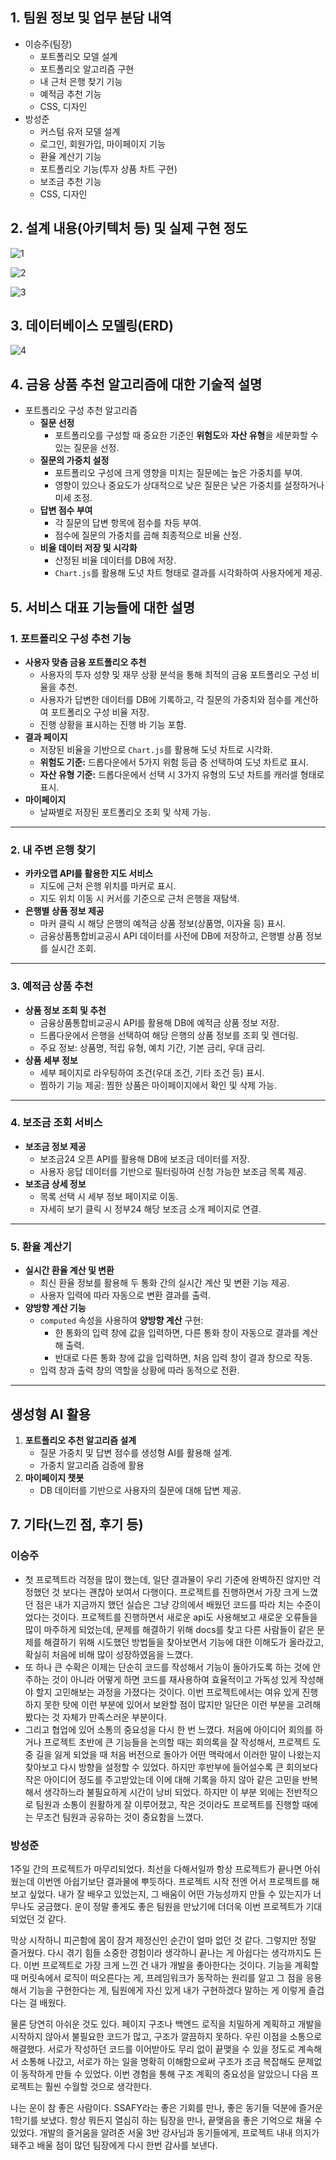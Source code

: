 ## 1. 팀원 정보 및 업무 분담 내역

- 이승주(팀장)
    - 포트폴리오 모델 설계
    - 포트폴리오 알고리즘 구현
    - 내 근처 은행 찾기 기능
    - 예적금 추천 기능
    - CSS, 디자인
- 방성준
    - 커스텀 유저 모델 설계
    - 로그인, 회원가입, 마이페이지 기능
    - 환율 계산기 기능
    - 포트폴리오 기능(투자 상품 차트 구현)
    - 보조금 추천 기능
    - CSS, 디자인
    

## 2. 설계 내용(아키텍처 등) 및 실제 구현 정도

![1](https://github.com/user-attachments/assets/fe50102f-dd4a-48e1-91b9-76993b402cce)

![2](https://github.com/user-attachments/assets/3949a02d-754e-40a0-862c-9b958aad29b6)

![3](https://github.com/user-attachments/assets/c23515a7-7322-4e7c-b0ae-ab7eb3f76761)

## 3. 데이터베이스 모델링(ERD)
![4](https://github.com/user-attachments/assets/c6119896-6450-4724-9e2a-ada9205b3efa)

## 4. 금융 상품 추천 알고리즘에 대한 기술적 설명

- 포트폴리오 구성 추천 알고리즘
    - **질문 선정**
        - 포트폴리오를 구성할 때 중요한 기준인 **위험도**와 **자산 유형**을 세분화할 수 있는 질문을 선정.
    - **질문의 가중치 설정**
        - 포트폴리오 구성에 크게 영향을 미치는 질문에는 높은 가중치를 부여.
        - 영향이 있으나 중요도가 상대적으로 낮은 질문은 낮은 가중치를 설정하거나 미세 조정.
    - **답변 점수 부여**
        - 각 질문의 답변 항목에 점수를 차등 부여.
        - 점수에 질문의 가중치를 곱해 최종적으로 비율 산정.
    - **비율 데이터 저장 및 시각화**
        - 산정된 비율 데이터를 DB에 저장.
        - `Chart.js`를 활용해 도넛 차트 형태로 결과를 시각화하여 사용자에게 제공.

## 5. 서비스 대표 기능들에 대한 설명

### 1. **포트폴리오 구성 추천 기능**

- **사용자 맞춤 금융 포트폴리오 추천**
    - 사용자의 투자 성향 및 재무 상황 분석을 통해 최적의 금융 포트폴리오 구성 비율을 추천.
    - 사용자가 답변한 데이터를 DB에 기록하고, 각 질문의 가중치와 점수를 계산하여 포트폴리오 구성 비율 저장.
    - 진행 상황을 표시하는 진행 바 기능 포함.
- **결과 페이지**
    - 저장된 비율을 기반으로 `Chart.js`를 활용해 도넛 차트로 시각화.
    - **위험도 기준:** 드롭다운에서 5가지 위험 등급 중 선택하여 도넛 차트로 표시.
    - **자산 유형 기준:** 드롭다운에서 선택 시 3가지 유형의 도넛 차트를 캐러셀 형태로 표시.
- **마이페이지**
    - 날짜별로 저장된 포트폴리오 조회 및 삭제 가능.

---

### 2. **내 주변 은행 찾기**

- **카카오맵 API를 활용한 지도 서비스**
    - 지도에 근처 은행 위치를 마커로 표시.
    - 지도 위치 이동 시 커서를 기준으로 근처 은행을 재탐색.
- **은행별 상품 정보 제공**
    - 마커 클릭 시 해당 은행의 예적금 상품 정보(상품명, 이자율 등) 표시.
    - 금융상품통합비교공시 API 데이터를 사전에 DB에 저장하고, 은행별 상품 정보를 실시간 조회.

---

### 3. **예적금 상품 추천**

- **상품 정보 조회 및 추천**
    - 금융상품통합비교공시 API를 활용해 DB에 예적금 상품 정보 저장.
    - 드롭다운에서 은행을 선택하여 해당 은행의 상품 정보를 조회 및 렌더링.
    - 주요 정보: 상품명, 적립 유형, 예치 기간, 기본 금리, 우대 금리.
- **상품 세부 정보**
    - 세부 페이지로 라우팅하여 조건(우대 조건, 기타 조건 등) 표시.
    - 찜하기 기능 제공: 찜한 상품은 마이페이지에서 확인 및 삭제 가능.

---

### 4. **보조금 조회 서비스**

- **보조금 정보 제공**
    - 보조금24 오픈 API를 활용해 DB에 보조금 데이터를 저장.
    - 사용자 응답 데이터를 기반으로 필터링하여 신청 가능한 보조금 목록 제공.
- **보조금 상세 정보**
    - 목록 선택 시 세부 정보 페이지로 이동.
    - 자세히 보기 클릭 시 정부24 해당 보조금 소개 페이지로 연결.

---

### 5. **환율 계산기**

- **실시간 환율 계산 및 변환**
    - 최신 환율 정보를 활용해 두 통화 간의 실시간 계산 및 변환 기능 제공.
    - 사용자 입력에 따라 자동으로 변환 결과를 출력.
- **양방향 계산 기능**
    - `computed` 속성을 사용하여 **양방향 계산** 구현:
        - 한 통화의 입력 창에 값을 입력하면, 다른 통화 창이 자동으로 결과를 계산해 출력.
        - 반대로 다른 통화 창에 값을 입력하면, 처음 입력 창이 결과 창으로 작동.
    - 입력 창과 출력 창의 역할을 상황에 따라 동적으로 전환.

---

## 생성형 AI 활용

1. **포트폴리오 추천 알고리즘 설계**
    - 질문 가중치 및 답변 점수를 생성형 AI를 활용해 설계.
    - 가중치 알고리즘 검증에 활용
2. **마이페이지 챗봇**
    - DB 데이터를 기반으로 사용자의 질문에 대해 답변 제공.

## 7. 기타(느낀 점, 후기 등)

### 이승주

- 첫 프로젝트라 걱정을 많이 했는데, 일단 결과물이 우리 기준에 완벽하진 않지만 걱정했던 것 보다는 괜찮아 보여서 다행이다. 프로젝트를 진행하면서 가장 크게 느꼈던 점은 내가 지금까지 했던 실습은 그냥 강의에서 배웠던 코드를 따라 치는 수준이었다는 것이다. 프로젝트를 진행하면서 새로운 api도 사용해보고 새로운 오류들을 많이 마주하게 되었는데, 문제를 해결하기 위해 docs를 찾고 다른 사람들이 같은 문제를 해결하기 위해 시도했던 방법들을 찾아보면서 기능에 대한 이해도가 올라갔고, 확실히 처음에 비해 많이 성장하였음을 느꼈다.
- 또 하나 큰 수확은 이제는 단순히 코드를 작성해서 기능이 돌아가도록 하는 것에 안주하는 것이 아니라 어떻게 하면 코드를 재사용하여 효율적이고 가독성 있게 작성해야 할지 고민해보는 과정을 가졌다는 것이다. 이번 프로젝트에서는 여유 있게 진행하지 못한 탓에 이런 부분에 있어서 보완할 점이 많지만 일단은 이런 부분을 고려해 봤다는 것 자체가 만족스러운 부분이다.
- 그리고 협업에 있어 소통의 중요성을 다시 한 번 느꼈다. 처음에 아이디어 회의를 하거나 프로젝트 초반에 큰 기능들을 논의할 때는 회의록을 잘 작성해서, 프로젝트 도중 길을 잃게 되었을 때 처음 버전으로 돌아가 어떤 맥락에서 이러한 말이 나왔는지 찾아보고 다시 방향을 설정할 수 있었다. 하지만 후반부에 들어설수록 큰 회의보다 작은 아이디어 정도를 주고받았는데 이에 대해 기록을 하지 않아 같은 고민을 반복해서 생각하느라 불필요하게 시간이 낭비 되었다. 하지만 이 부분 외에는 전반적으로 팀원과 소통이 원활하게 잘 이루어졌고, 작은 것이라도 프로젝트를 진행할 때에는 무조건 팀원과 공유하는 것이 중요함을 느꼈다.

### 방성준

1주일 간의 프로젝트가 마무리되었다. 최선을 다해서일까 항상 프로젝트가 끝나면 아쉬웠는데 이번엔 아쉽기보단 결과물에 뿌듯하다. 프로젝트 시작 전엔 어서 프로젝트를 해보고 싶었다. 내가 잘 배우고 있었는지, 그 배움이 어떤 가능성까지 만들 수 있는지가 너무나도 궁금했다. 운이 정말 좋게도 좋은 팀원을 만났기에 더더욱 이번 프로젝트가 기대되었던 것 같다.

막상 시작하니 피곤함에 몸이 잠겨 제정신인 순간이 얼마 없던 것 같다. 그렇지만 정말 즐거웠다. 다시 겪기 힘들 소중한 경험이라 생각하니 끝나는 게 아쉽다는 생각까지도 든다. 이번 프로젝트로 가장 크게 느낀 건 내가 개발을 좋아한다는 것이다. 기능을 계획할 때 머릿속에서 로직이 떠오른다는 게, 프레임워크가 동작하는 원리를 알고 그 점을 응용해서 기능을 구현한다는 게, 팀원에게 자신 있게 내가 구현하겠다 말하는 게 이렇게 즐겁다는 걸 배웠다.

물론 당연히 아쉬운 것도 있다. 페이지 구조나 백엔드 로직을 치밀하게 계획하고 개발을 시작하지 않아서 불필요한 코드가 많고, 구조가 깔끔하지 못하다. 우린 이점을 소통으로 해결했다. 서로가 작성하던 코드를 이어받아도 무리 없이 끝맺을 수 있을 정도로 계속해서 소통해 나갔고, 서로가 하는 일을 명확히 이해함으로써 구조가 조금 복잡해도 문제없이 동작하게 만들 수 있었다. 이번 경험을 통해 구조 계획의 중요성을 알았으니 다음 프로젝트는 훨씬 수월할 것으로 생각한다.

나는 운이 참 좋은 사람이다. SSAFY라는 좋은 기회를 만나, 좋은 동기들 덕분에 즐거운 1학기를 보냈다. 항상 뭐든지 열심히 하는 팀장을 만나, 끝맺음을 좋은 기억으로 채울 수 있었다. 개발의 즐거움을 알려준 서울 3반 강사님과 동기들에게, 프로젝트 내내 의지가 돼주고 배울 점이 많던 팀장에게 다시 한번 감사를 보낸다.